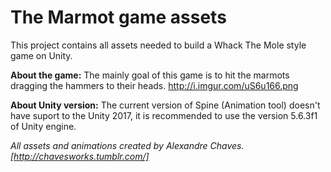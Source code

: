 # The Marmot game assets

This project contains all assets needed to build a Whack The Mole style game on Unity.

**About the game:** The mainly goal of this game is to hit the marmots dragging the hammers to their heads.
http://i.imgur.com/uS6u166.png

**About Unity version:** The current version of Spine (Animation tool) doesn't have suport to the Unity 2017, 
it is recommended to use the version 5.6.3f1 of Unity engine.

*All assets and animations created by Alexandre Chaves. [http://chavesworks.tumblr.com/]*
